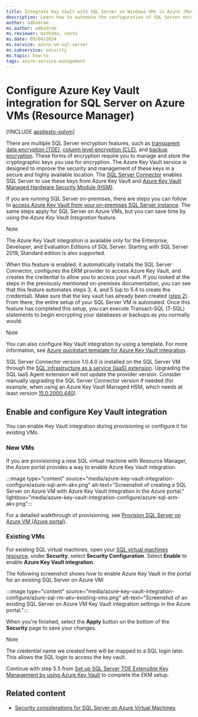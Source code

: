 ```yaml
---
title: Integrate Key Vault with SQL Server on Windows VMs in Azure (Resource Manager)
description: Learn how to automate the configuration of SQL Server encryption for use with Azure Key Vault. This topic explains how to use Azure Key Vault Integration with SQL virtual machines created with Resource Manager.
author: adbadram
ms.author: adbadram
ms.reviewer: mathoma, vanto
ms.date: 09/04/2024
ms.service: azure-vm-sql-server
ms.subservice: security
ms.topic: how-to
tags: azure-service-management
---
```

# Configure Azure Key Vault integration for SQL Server on Azure VMs (Resource Manager)

[!INCLUDE [appliesto-sqlvm](../../includes/appliesto-sqlvm.md)]

There are multiple SQL Server encryption features, such as [transparent data encryption (TDE)](/sql/relational-databases/security/encryption/transparent-data-encryption), [column level encryption (CLE)](/sql/t-sql/functions/cryptographic-functions-transact-sql), and [backup encryption](/sql/relational-databases/backup-restore/backup-encryption). These forms of encryption require you to manage and store the cryptographic keys you use for encryption. The Azure Key Vault service is designed to improve the security and management of these keys in a secure and highly available location. The [SQL Server Connector](https://www.microsoft.com/download/details.aspx?id=45344) enables SQL Server to use these keys from Azure Key Vault and [Azure Key Vault Managed Hardware Security Module (HSM)](/sql/relational-databases/security/encryption/setup-steps-for-extensible-key-management-using-the-azure-key-vault#optional---configure-an-azure-key-vault-managed-hsm-hardware-security-module).

If you are running SQL Server on-premises, there are steps you can follow to [access Azure Key Vault from your on-premises SQL Server instance](/sql/relational-databases/security/encryption/setup-steps-for-extensible-key-management-using-the-azure-key-vault). The same steps apply for SQL Server on Azure VMs, but you can save time by using the *Azure Key Vault Integration* feature.

> [!NOTE]  
> The Azure Key Vault integration is available only for the Enterprise, Developer, and Evaluation Editions of SQL Server. Starting with SQL Server 2019, Standard edition is also supported.

When this feature is enabled, it automatically installs the SQL Server Connector, configures the EKM provider to access Azure Key Vault, and creates the credential to allow you to access your vault. If you looked at the steps in the previously mentioned on-premises documentation, you can see that this feature automates steps 3, 4, and 5 (up to 5.4 to create the credential). Make sure that the key vault has already been created ([step 2](/sql/relational-databases/security/encryption/setup-steps-for-extensible-key-management-using-the-azure-key-vault#step-2-create-a-key-vault)). From there, the entire setup of your SQL Server VM is automated. Once this feature has completed this setup, you can execute Transact-SQL (T-SQL) statements to begin encrypting your databases or backups as you normally would.

> [!NOTE]  
> You can also configure Key Vault integration by using a template. For more information, see [Azure quickstart template for Azure Key Vault integration](https://github.com/Azure/azure-quickstart-templates/tree/master/quickstarts/microsoft.compute/vm-sql-existing-keyvault-update).
>
> SQL Server Connector version 1.0.4.0 is installed on the SQL Server VM through the [SQL infrastructure as a service (IaaS) extension](sql-server-iaas-agent-extension-automate-management.md). Upgrading the SQL IaaS Agent extension will not update the provider version. Consider manually upgrading the SQL Server Connector version if needed (for example, when using an Azure Key Vault Managed HSM, which needs at least version [15.0.2000.440](https://www.microsoft.com/en-us/download/details.aspx?id=45344)).

## Enable and configure Key Vault integration

You can enable Key Vault integration during provisioning or configure it for existing VMs.

### New VMs

If you are provisioning a new SQL virtual machine with Resource Manager, the Azure portal provides a way to enable Azure Key Vault integration.

:::image type="content" source="media/azure-key-vault-integration-configure/azure-sql-arm-akv.png" alt-text="Screenshot of creating a SQL Server on Azure VM with Azure Key Vault Integration in the Azure portal." lightbox="media/azure-key-vault-integration-configure/azure-sql-arm-akv.png":::

For a detailed walkthrough of provisioning, see [Provision SQL Server on Azure VM (Azure portal)](create-sql-vm-portal.md).

### Existing VMs

For existing SQL virtual machines, open your [SQL virtual machines resource](manage-sql-vm-portal.md#access-the-resource), under **Security**, select **Security Configuration**. Select **Enable** to enable **Azure Key Vault integration**.

The following screenshot shows how to enable Azure Key Vault in the portal for an existing SQL Server on Azure VM:

:::image type="content" source="media/azure-key-vault-integration-configure/azure-sql-rm-akv-existing-vms.png" alt-text="Screenshot of an existing SQL Server on Azure VM Key Vault integration settings in the Azure portal.":::

When you're finished, select the **Apply** button on the bottom of the **Security** page to save your changes.

> [!NOTE]  
> The credential name we created here will be mapped to a SQL login later. This allows the SQL login to access the key vault.

Continue with step 5.5 from [Set up SQL Server TDE Extensible Key Management by using Azure Key Vault](/sql/relational-databases/security/encryption/setup-steps-for-extensible-key-management-using-the-azure-key-vault#step-5-configure-sql-server) to complete the EKM setup.

## Related content

- [Security considerations for SQL Server on Azure Virtual Machines](security-considerations-best-practices.md)
